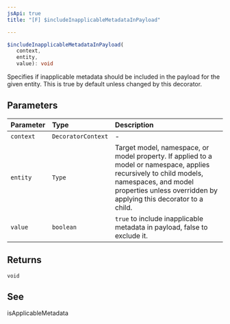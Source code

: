 ```yaml
---
jsApi: true
title: "[F] $includeInapplicableMetadataInPayload"

---
```

```ts
$includeInapplicableMetadataInPayload(
   context, 
   entity, 
   value): void
```

Specifies if inapplicable metadata should be included in the payload for
the given entity. This is true by default unless changed by this
decorator.

## Parameters

| Parameter | Type | Description |
| :------ | :------ | :------ |
| `context` | `DecoratorContext` | - |
| `entity` | `Type` | Target model, namespace, or model property. If applied to a<br />              model or namespace, applies recursively to child models,<br />              namespaces, and model properties unless overridden by<br />              applying this decorator to a child. |
| `value` | `boolean` | `true` to include inapplicable metadata in payload, false to<br />              exclude it. |

## Returns

`void`

## See

isApplicableMetadata

